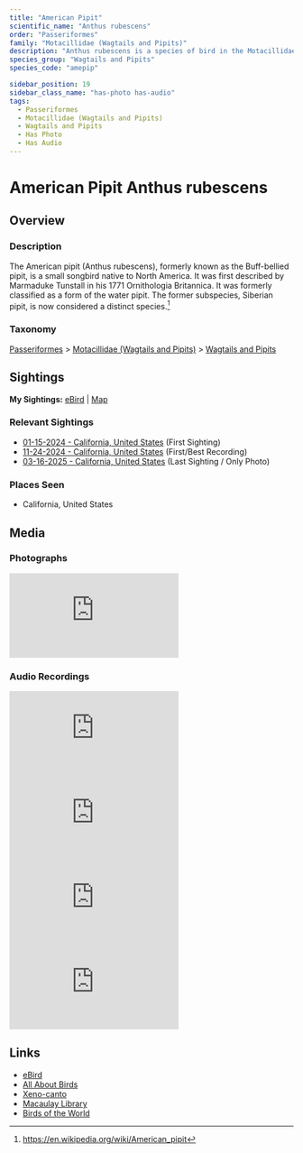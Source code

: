 ```yaml
---
title: "American Pipit"
scientific_name: "Anthus rubescens"
order: "Passeriformes"
family: "Motacillidae (Wagtails and Pipits)"
description: "Anthus rubescens is a species of bird in the Motacillidae (Wagtails and Pipits) family. It has been observed 10 times. It has been photographed. It has been recorded."
species_group: "Wagtails and Pipits"
species_code: "amepip"

sidebar_position: 19
sidebar_class_name: "has-photo has-audio"
tags: 
  - Passeriformes
  - Motacillidae (Wagtails and Pipits)
  - Wagtails and Pipits
  - Has Photo
  - Has Audio
---
```


# American Pipit <span className='sci_name'>Anthus rubescens</span>

## Overview

### Description
The American pipit (Anthus rubescens), formerly known as the Buff-bellied pipit, is a small songbird native to North America. It was first described by Marmaduke Tunstall in his 1771 Ornithologia Britannica. It was formerly classified as a form of the water pipit. The former subspecies, Siberian pipit, is now considered a distinct species.[^1]

[^1]: https://en.wikipedia.org/wiki/American_pipit

### Taxonomy
[Passeriformes](/tags/passeriformes) > [Motacillidae (Wagtails and Pipits)](/tags/motacillidae-wagtails-and-pipits) > [Wagtails and Pipits](/tags/wagtails-and-pipits)


## Sightings

**My Sightings:** [eBird](https://ebird.org/lifelist?r=world&time=life&spp=amepip) | [Map](/map?species_code=amepip)

### Relevant Sightings

* [01-15-2024 - California, United States](https://ebird.org/checklist/S159001730) (First Sighting)
* [11-24-2024 - California, United States](https://ebird.org/checklist/S203486069) (First/Best Recording)
* [03-16-2025 - California, United States](https://ebird.org/checklist/S218905671) (Last Sighting / Only Photo)

### Places Seen

* California, United States



## Media
### Photographs
<iframe className="photo_iframe horizontal" src="https://macaulaylibrary.org/asset/632226271/embed" frameBorder="0" allowFullScreen></iframe>

### Audio Recordings
<iframe className="audio_iframe" src="https://macaulaylibrary.org/asset/626684923/embed" frameBorder="0" allowFullScreen></iframe>
<iframe className="audio_iframe" src="https://macaulaylibrary.org/asset/626684924/embed" frameBorder="0" allowFullScreen></iframe>
<iframe className="audio_iframe" src="https://macaulaylibrary.org/asset/626684926/embed" frameBorder="0" allowFullScreen></iframe>
<iframe className="audio_iframe" src="https://macaulaylibrary.org/asset/627926535/embed" frameBorder="0" allowFullScreen></iframe>

## Links
* [eBird](https://ebird.org/species/amepip) 
* [All About Birds](https://www.allaboutbirds.org/guide/amepip) 
* [Xeno-canto](https://www.xeno-canto.org/species/anthus-rubescens) 
* [Macaulay Library](https://search.macaulaylibrary.org/catalog?taxonCode=amepip&sort=rating_rank_desc)
* [Birds of the World](https://birdsoftheworld.org/bow/species/amepip)
